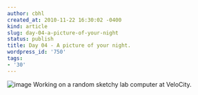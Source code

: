 ```yaml
---
author: cbhl
created_at: 2010-11-22 16:30:02 -0400
kind: article
slug: day-04-a-picture-of-your-night
status: publish
title: Day 04 - A picture of your night.
wordpress_id: '750'
tags:
- '30'
---
```


![image](//images.michael-chang.ca/blog/wp-content/uploads/2010/11/wpid-IMG_20101118_034808.jpg)
Working on a random sketchy lab computer at VeloCity.
